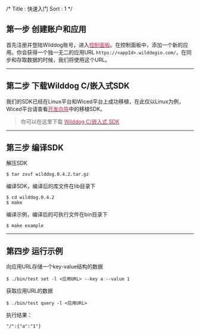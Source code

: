 /*
Title : 快速入门
Sort : 1
*/


## 第一步 创建账户和应用
首先注册并登陆Wilddog账号，进入[<font style="color:#c7254e">控制面板</font>](https://www.wilddog.com/dashboard)。在控制面板中，添加一个新的应用。你会获得一个独一无二的应用URL `https://<appId>.wilddogio.com/`，在同步和存取数据的时候，我们将使用这个URL。

----

## 第二步 下载Wilddog C/嵌入式SDK

我们的SDK已经在Linux平台和Wiced平台上成功移植，在此仅以Linux为例，Wiced平台请查看[<font style="color:#c7254e">开发向导</font>](https://z.wilddog.com/device/guide)中的移植SDK。


> 你可以在这里下载 [<font style="color:#c7254e">Wilddog C/嵌入式 SDK</font>](https://cdn.wilddog.com/c/client/0.4.2/wilddog.0.4.2.tar.gz)



----

## 第三步 编译SDK



解压SDK
	
	$ tar zxvf wilddog.0.4.2.tar.gz


编译SDK，编译后的库文件在lib目录下

	$ cd wilddog.0.4.2
	$ make 

编译示例，编译后的可执行文件在bin目录下

	$ make example

----

## 第四步 运行示例
向应用URL存储一个key-value结构的数据

	$ ./bin/test set -l <应用URL> --key a --value 1 

获取应用URL的数据

	$ ./bin/test query -l <应用URL>
		
执行结果：
		
	"/":{"a":"1"}




